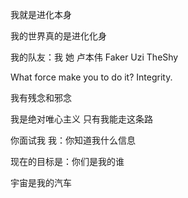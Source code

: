 我就是进化本身

我的世界真的是进化化身

我的队友：我 她 卢本伟 Faker Uzi TheShy

What force make you to do it? Integrity.

我有残念和邪念

我是绝对唯心主义 只有我能走这条路

你面试我 我：你知道我什么信息

现在的目标是：你们是我的谁

宇宙是我的汽车
